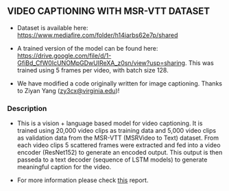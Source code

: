 ## VIDEO CAPTIONING WITH MSR-VTT DATASET

* Dataset is available here:  https://www.mediafire.com/folder/h14iarbs62e7p/shared

* A trained version of the model can be found here: https://drive.google.com/file/d/1-GfiBd_CfW0IcUNOMpGDwUIReXA_z0sn/view?usp=sharing. This was trained using 5 frames per video, with batch size 128.

* We have modified a code originally written for image captioning. Thanks to Ziyan Yang  (zy3cx@virginia.edu)!


### Description

*  This is a vision + language based model for video captioning. It is trained using 20,000 video clips as training data and 5,000 video clips as validation data from the MSR-VTT (MSRVideo to Text) dataset. From each video clips 5 scattered frames were extracted and fed into a video encoder (ResNet152) to generate an encoded output. This output is then passeda to a text decoder (sequence of LSTM models) to generate meaningful caption for the video.

* For more information please check [this](https://drive.google.com/file/d/19eeDDWaArdA5LPZsryG94SdK6H1KDLlE/view?usp=sharing) report.
